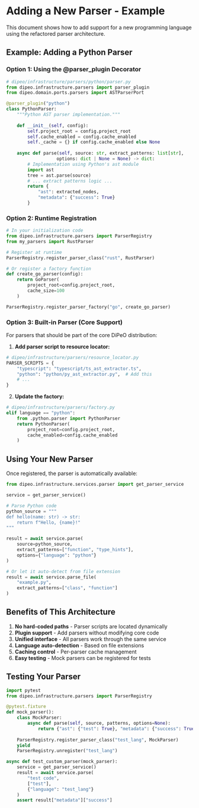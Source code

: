 # Adding a New Parser - Example

This document shows how to add support for a new programming language using the refactored parser architecture.

## Example: Adding a Python Parser

### Option 1: Using the @parser_plugin Decorator

```python
# dipeo/infrastructure/parsers/python/parser.py
from dipeo.infrastructure.parsers import parser_plugin
from dipeo.domain.ports.parsers import ASTParserPort

@parser_plugin("python")
class PythonParser:
    """Python AST parser implementation."""
    
    def __init__(self, config):
        self.project_root = config.project_root
        self.cache_enabled = config.cache_enabled
        self._cache = {} if config.cache_enabled else None
    
    async def parse(self, source: str, extract_patterns: list[str], 
                   options: dict | None = None) -> dict:
        # Implementation using Python's ast module
        import ast
        tree = ast.parse(source)
        # ... extract patterns logic ...
        return {
            "ast": extracted_nodes,
            "metadata": {"success": True}
        }
```

### Option 2: Runtime Registration

```python
# In your initialization code
from dipeo.infrastructure.parsers import ParserRegistry
from my_parsers import RustParser

# Register at runtime
ParserRegistry.register_parser_class("rust", RustParser)

# Or register a factory function
def create_go_parser(config):
    return GoParser(
        project_root=config.project_root,
        cache_size=100
    )

ParserRegistry.register_parser_factory("go", create_go_parser)
```

### Option 3: Built-in Parser (Core Support)

For parsers that should be part of the core DiPeO distribution:

1. **Add parser script to resource locator:**
```python
# dipeo/infrastructure/parsers/resource_locator.py
PARSER_SCRIPTS = {
    "typescript": "typescript/ts_ast_extractor.ts",
    "python": "python/py_ast_extractor.py",  # Add this
    # ...
}
```

2. **Update the factory:**
```python
# dipeo/infrastructure/parsers/factory.py
elif language == "python":
    from .python.parser import PythonParser
    return PythonParser(
        project_root=config.project_root,
        cache_enabled=config.cache_enabled
    )
```

## Using Your New Parser

Once registered, the parser is automatically available:

```python
from dipeo.infrastructure.services.parser import get_parser_service

service = get_parser_service()

# Parse Python code
python_source = """
def hello(name: str) -> str:
    return f"Hello, {name}!"
"""

result = await service.parse(
    source=python_source,
    extract_patterns=["function", "type_hints"],
    options={"language": "python"}
)

# Or let it auto-detect from file extension
result = await service.parse_file(
    "example.py",
    extract_patterns=["class", "function"]
)
```

## Benefits of This Architecture

1. **No hard-coded paths** - Parser scripts are located dynamically
2. **Plugin support** - Add parsers without modifying core code
3. **Unified interface** - All parsers work through the same service
4. **Language auto-detection** - Based on file extensions
5. **Caching control** - Per-parser cache management
6. **Easy testing** - Mock parsers can be registered for tests

## Testing Your Parser

```python
import pytest
from dipeo.infrastructure.parsers import ParserRegistry

@pytest.fixture
def mock_parser():
    class MockParser:
        async def parse(self, source, patterns, options=None):
            return {"ast": {"test": True}, "metadata": {"success": True}}
    
    ParserRegistry.register_parser_class("test_lang", MockParser)
    yield
    ParserRegistry.unregister("test_lang")

async def test_custom_parser(mock_parser):
    service = get_parser_service()
    result = await service.parse(
        "test code",
        ["test"],
        {"language": "test_lang"}
    )
    assert result["metadata"]["success"]
```